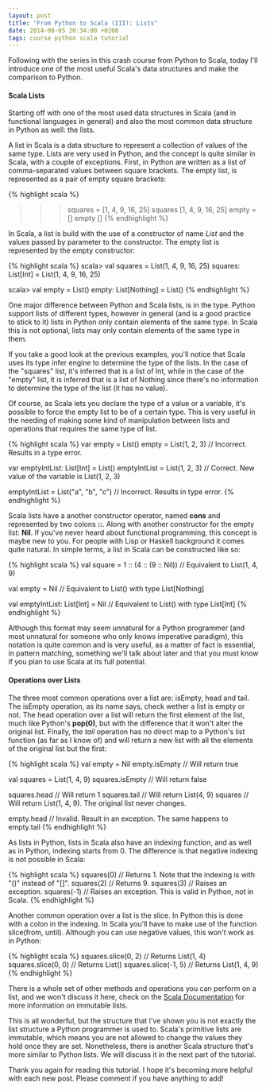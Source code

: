 ```yaml
---
layout: post
title: "From Python to Scala (III): Lists"
date: 2014-08-05 20:34:00 +0200
tags: course python scala tutorial
---
```


Following with the series in this crash course from Python to Scala, today I'll
introduce one of the most useful Scala's data structures and make the comparison
to Python.

#### Scala Lists

Starting off with one of the most used data structures in Scala (and in
functional languages in general) and also the most common data structure in
Python as well: the lists.

A list in Scala is a data structure to represent a collection of values of the
same type. Lists are very used in Python, and the concept is quite similar in
Scala, with a couple of exceptions. First, in Python are written as a list of
comma-separated values between square brackets. The empty list, is represented
as a pair of empty square brackets:

{% highlight scala %}
>>> squares = [1, 4, 9, 16, 25]
>>> squares
[1, 4, 9, 16, 25]
>>> empty = []
>>> empty
[]
{% endhighlight %}

In Scala, a list is build with the use of a constructor of name *List* and the
values passed by parameter to the constructor. The empty list is represented by
the empty constructor:

{% highlight scala %}
scala> val squares = List(1, 4, 9, 16, 25)
squares: List[Int] = List(1, 4, 9, 16, 25)

scala> val empty = List()
empty: List[Nothing] = List()
{% endhighlight %}

<!-- more -->

One major difference between Python and Scala lists, is in the type. Python
support lists of different types, however in general (and is a good practice to
stick to it) lists in Python only contain elements of the same type. In Scala
this is not optional, lists may only contain elements of the same type in them.

If you take a good look at the previous examples, you'll notice that Scala uses
its type infer engine to determine the type of the lists. In the case of the
"squares" list, it's inferred that is a list of Int, while in the case of the
"empty" list, it is inferred that is a list of Nothing since there's no
information to determine the type of the list (it has no value).

Of course, as Scala lets you declare the type of a value or a variable, it's
possible to force the empty list to be of a certain type. This is very useful in
the needing of making some kind of manipulation between lists and operations
that requires the same type of list.

{% highlight scala %}
var empty = List()
empty = List(1, 2, 3) // Incorrect. Results in a type error.

var emptyIntList: List[Int] = List()
emptyIntList = List(1, 2, 3) // Correct. New value of the variable is List(1, 2, 3)

emptyIntList = List("a", "b", "c") // Incorrect. Results in type error.
{% endhighlight %}

Scala lists have a another constructor operator, named **cons** and represented
by two colons **::**. Along with another constructor for the empty list:
**Nil**. If you've never heard about functional programming, this concept is
maybe new to you. For people with Lisp or Haskell background it comes quite
natural. In simple terms, a list in Scala can be constructed like so:

{% highlight scala %}
val square = 1 :: (4 :: (9 :: Nil)) // Equivalent to List(1, 4, 9)

val empty = Nil // Equivalent to List() with type List[Nothing]

val emptyIntList: List[Int] = Nil // Equivalent to List() with type List[Int]
{% endhighlight %}

Although this format may seem unnatural for a Python programmer (and most
unnatural for someone who only knows imperative paradigm), this notation is
quite common and is very useful, as a matter of fact is essential, in pattern
matching, something we'll talk about later and that you must know if you plan to
use Scala at its full potential.

#### Operations over Lists

The three most common operations over a list are: isEmpty, head and tail. The
isEmpty operation, as its name says, check wether a list is empty or not. The
head operation over a list will return the first element of the list, much like
Python's **pop(0)**, but with the difference that it won't alter the original
list. Finally, the _tail_ operation has no direct map to a Python's list
function (as far as I know of) and will return a new list with all the elements
of the original list but the first:

{% highlight scala %}
val empty = Nil
empty.isEmpty // Will return true

val squares = List(1, 4, 9)
squares.isEmpty // Will return false

squares.head // Will return 1
squares.tail // Will return List(4, 9)
squares      // Will return List(1, 4, 9). The original list never changes.

empty.head   // Invalid. Result in an exception. The same happens to empty.tail
{% endhighlight %}

As lists in Python, lists in Scala also have an indexing function, and as well
as in Python, indexing starts from 0. The difference is that negative indexing
is not possible in Scala:

{% highlight scala %}
squares(0) // Returns 1. Note that the indexing is with "()" instead of "[]".
squares(2) // Returns 9.
squares(3) // Raises an exception.
squares(-1) // Raises an exception. This is valid in Python, not in Scala.
{% endhighlight %}

Another common operation over a list is the slice. In Python this is done with a
colon in the indexing. In Scala you'll have to make use of the function
slice(from, until). Although you can use negative values, this won't work as in
Python:

{% highlight scala %}
squares.slice(0, 2) // Returns List(1, 4)
squares.slice(0, 0) // Returns List()
squares.slice(-1, 5) // Returns List(1, 4, 9)
{% endhighlight %}

There is a whole set of other methods and operations you can perform on a list,
and we won't discuss it here, check on the [Scala Documentation](http://www.scala-lang.org/api/current/index.html) for more
information on immutable lists.

This is all wonderful, but the structure that I've shown you is not exactly the
list structure a Python programmer is used to. Scala's primitive lists are
immutable, which means you are not allowed to change the values they hold once
they are set. Nonetheless, there is another Scala structure that's more similar
to Python lists. We will discuss it in the next part of the tutorial.

Thank you again for reading this tutorial. I hope it's becoming more helpful
with each new post. Please comment if you have anything to add!
